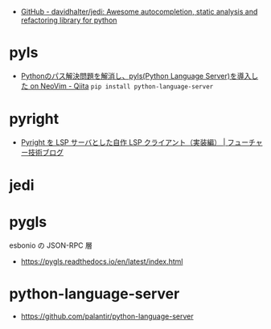 - [GitHub - davidhalter/jedi: Awesome autocompletion, static analysis and refactoring library for python](https://github.com/davidhalter/jedi)

# pyls
- [Pythonのパス解決問題を解消し、pyls(Python Language Server)を導入した on NeoVim - Qiita](https://qiita.com/lighttiger2505/items/29fecc9df0fddc80927a)
`pip install python-language-server`

# pyright
- [Pyright を LSP サーバとした自作 LSP クライアント（実装編） | フューチャー技術ブログ](https://future-architect.github.io/articles/20220303a/)


# jedi

# pygls
esbonio の JSON-RPC 層
- https://pygls.readthedocs.io/en/latest/index.html

# python-language-server
- https://github.com/palantir/python-language-server
